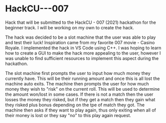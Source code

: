 # HackCU---007
Hack that will be submitted to the HackCU - 007 (2021) hackathon for the beginner track. I will be working on my own to create the hack.

The hack was decided to be a slot machine that the user was able to play and test their luck! Inspiration came from my favorite 007 movie - Casino Royale.
I implemented the hack in VS Code using C++. I was hoping to learn how to create a GUI to make the hack more appealing to the user, however I was unable to find
sufficient resources to implement this aspect during the hackathon.

The slot machine first prompts the user to input how much money they currently have. This will be their running amount and once this is all lost the machine auto exits.
The machine then prompts the user for how much money they wish to "risk" on the current roll. This will be used to determine the amount won/lost in some cases. If there is not a 
match then the user losses the money they risked, but if they get a match then they gain what they risked plus bonus depending on the tpe of match they got.
The machine then asks if they want to play again, thus only exiting when all of their money is lost or they say "no" to this play again request.
